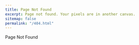 ```yaml
---
title: Page Not Found
excerpt: Page not found. Your pixels are in another canvas.
sitemap: false
permalink: "/404.html"
---
```


Page Not Found

<script>
  var GOOG_FIXURL_LANG = 'kr';
  var GOOG_FIXURL_SITE = '{{ site.url }}'
</script>
<script src="https://linkhelp.clients.google.com/tbproxy/lh/wm/fixurl.js">
</script>
